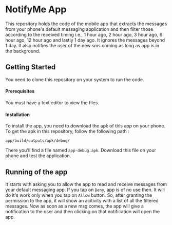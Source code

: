 # NotifyMe App

This repository holds the code of the mobile app that extracts the messages from your phone's default messaging application and
then filter those according to the received timing i.e., 1 hour ago, 2 hour ago, 3 hour ago, 6 hour ago, 12 hour ago and lastly
1 day ago. It ignores the messages beyond 1 day. It also notifies the user of the new sms coming as long as app is in the background.

## Getting Started

You need to clone this repository on your system to run the code.

#### Prerequisites

You must have a text editor to view the files. 

#### Installation

To install the app, you need to download the apk of this app on your phone. To get the apk in this repository, follow the following 
path :
```
app/build/outputs/apk/debug/
```
There you'll find a file named `app-debug.apk`. Download this file on your phone and test the application.

## Running of the app

It starts with asking you to allow the app to read and receive messages from your default messaging app. If you tap on `Deny`, app 
is of no use then. It will do it's work only when you tap on `Allow` button. So, after granting the permission to the app, it will
show an acitivity with a list of all the filtered messages.
Now as soon as a new msg comes, the app will give a notification to the user and then clicking on that notification will open the app.
